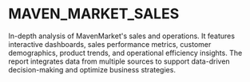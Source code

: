 # MAVEN_MARKET_SALES
In-depth analysis of MavenMarket's sales and operations. It features interactive dashboards, sales performance metrics, customer demographics, product trends, and operational efficiency insights. The report integrates data from multiple sources to support data-driven decision-making and optimize business strategies.
